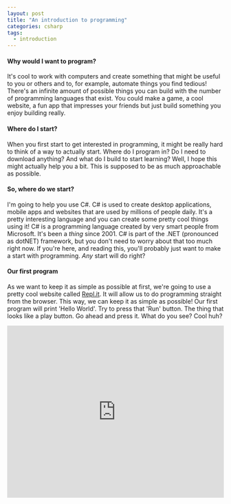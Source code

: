 ```yaml
---
layout: post
title: "An introduction to programming"
categories: csharp
tags:
  - introduction
---
```




#### Why would I want to program?
It's cool to work with computers and create something that might be useful to you or others and to, for example, automate things you find tedious! There's an infinite amount of possible things you can build with the number of programming languages that exist. You could make a game, a cool website, a fun app that impresses your friends but just build something you enjoy building really. 

#### Where do I start?
When you first start to get interested in programming, it might be really hard to think of a way to actually start. Where do I program in? Do I need to download anything? And what do I build to start learning? Well, I hope this might actually help you a bit. This is supposed to be as much approachable as possible.

#### So, where do we start?
I'm going to help you use C#. C# is used to create desktop applications, mobile apps and websites that are used by millions of people daily. It's a pretty interesting language and you can create some pretty cool things using it! C# is a programming language created by very smart people from Microsoft. It's been a _thing_ since 2001. C# is part of the .NET (pronounced as dotNET) framework, but you don't need to worry about that too much right now. If you're here, and reading this, you'll probably just want to make a start with programming. *Any* start will do right?

#### Our first program
As we want to keep it as simple as possible at first, we're going to use a pretty cool website called [Repl.it](https://repl.it). It will allow us to do programming straight from the browser. This way, we can keep it as simple as possible! Our first program will print 'Hello World'. Try to press that 'Run' button. The thing that looks like a play button. Go ahead and press it. What do you see? Cool huh?

<iframe height="400px" width="100%" src="https://repl.it/repls/SweetDarkturquoiseContent?lite=true" scrolling="no" frameborder="no" allowtransparency="true" allowfullscreen="true" sandbox="allow-forms allow-pointer-lock allow-popups allow-same-origin allow-scripts allow-modals"></iframe>

